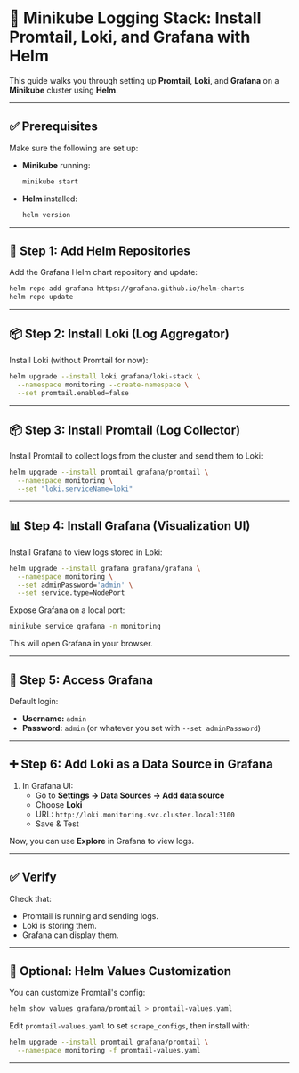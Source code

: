 # 🐳 Minikube Logging Stack: Install Promtail, Loki, and Grafana with Helm

This guide walks you through setting up **Promtail**, **Loki**, and **Grafana** on a **Minikube** cluster using **Helm**.

---

## ✅ Prerequisites

Make sure the following are set up:

- **Minikube** running:
  ```bash
  minikube start
  ```

- **Helm** installed:
  ```bash
  helm version
  ```

---

## 🔧 Step 1: Add Helm Repositories

Add the Grafana Helm chart repository and update:

```bash
helm repo add grafana https://grafana.github.io/helm-charts
helm repo update
```

---

## 📦 Step 2: Install Loki (Log Aggregator)

Install Loki (without Promtail for now):

```bash
helm upgrade --install loki grafana/loki-stack \
  --namespace monitoring --create-namespace \
  --set promtail.enabled=false
```

---

## 📦 Step 3: Install Promtail (Log Collector)

Install Promtail to collect logs from the cluster and send them to Loki:

```bash
helm upgrade --install promtail grafana/promtail \
  --namespace monitoring \
  --set "loki.serviceName=loki"
```

---

## 📊 Step 4: Install Grafana (Visualization UI)

Install Grafana to view logs stored in Loki:

```bash
helm upgrade --install grafana grafana/grafana \
  --namespace monitoring \
  --set adminPassword='admin' \
  --set service.type=NodePort
```

Expose Grafana on a local port:

```bash
minikube service grafana -n monitoring
```

This will open Grafana in your browser.

---

## 🔧 Step 5: Access Grafana

Default login:
- **Username:** `admin`
- **Password:** `admin` (or whatever you set with `--set adminPassword`)

---

## ➕ Step 6: Add Loki as a Data Source in Grafana

1. In Grafana UI:
   - Go to **Settings → Data Sources → Add data source**
   - Choose **Loki**
   - URL: `http://loki.monitoring.svc.cluster.local:3100`
   - Save & Test

Now, you can use **Explore** in Grafana to view logs.

---

## ✅ Verify

Check that:
- Promtail is running and sending logs.
- Loki is storing them.
- Grafana can display them.

---

## 📂 Optional: Helm Values Customization

You can customize Promtail's config:

```bash
helm show values grafana/promtail > promtail-values.yaml
```

Edit `promtail-values.yaml` to set `scrape_configs`, then install with:

```bash
helm upgrade --install promtail grafana/promtail \
  --namespace monitoring -f promtail-values.yaml
```

---
